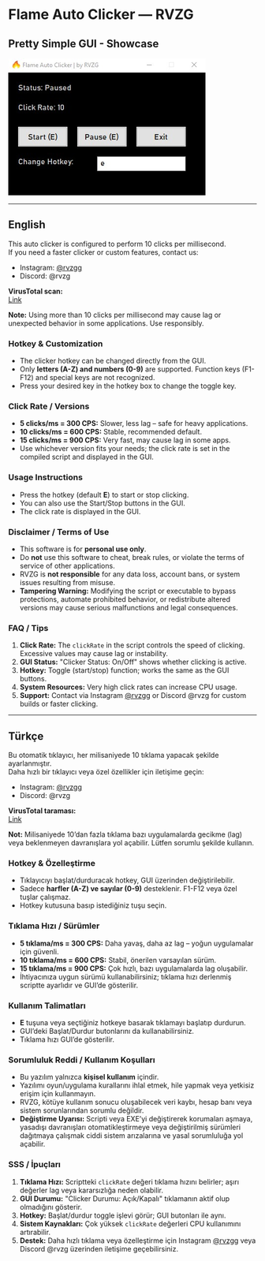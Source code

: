 # Flame Auto Clicker — RVZG
## Pretty Simple GUI - Showcase

![Simple GUI](Showcase.png)

---

## English

This auto clicker is configured to perform 10 clicks per millisecond.  
If you need a faster clicker or custom features, contact us:  
- Instagram: [@rvzgg](https://www.instagram.com/rvzgg)  
- Discord: @rvzg  

**VirusTotal scan:**  
[Link](https://www.virustotal.com/gui/file/c0e248c55e46d3d47cff0cab2e2545fbb87f11e46bffcb8d393307a94a52b3b2)

**Note:** Using more than 10 clicks per millisecond may cause lag or unexpected behavior in some applications. Use responsibly.

### Hotkey & Customization
- The clicker hotkey can be changed directly from the GUI.
- Only **letters (A-Z) and numbers (0-9)** are supported. Function keys (F1-F12) and special keys are not recognized.
- Press your desired key in the hotkey box to change the toggle key.

### Click Rate / Versions
- **5 clicks/ms = 300 CPS:** Slower, less lag – safe for heavy applications.
- **10 clicks/ms = 600 CPS:** Stable, recommended default.
- **15 clicks/ms = 900 CPS:** Very fast, may cause lag in some apps.
- Use whichever version fits your needs; the click rate is set in the compiled script and displayed in the GUI.

### Usage Instructions
- Press the hotkey (default **E**) to start or stop clicking.
- You can also use the Start/Stop buttons in the GUI.
- The click rate is displayed in the GUI.

### Disclaimer / Terms of Use
- This software is for **personal use only**.
- Do **not** use this software to cheat, break rules, or violate the terms of service of other applications.
- RVZG is **not responsible** for any data loss, account bans, or system issues resulting from misuse.
- **Tampering Warning:** Modifying the script or executable to bypass protections, automate prohibited behavior, or redistribute altered versions may cause serious malfunctions and legal consequences.

### FAQ / Tips
1. **Click Rate:** The `clickRate` in the script controls the speed of clicking. Excessive values may cause lag or instability.
2. **GUI Status:** "Clicker Status: On/Off" shows whether clicking is active.
3. **Hotkey:** Toggle (start/stop) function; works the same as the GUI buttons.
4. **System Resources:** Very high click rates can increase CPU usage.
5. **Support:** Contact via Instagram [@rvzgg](https://www.instagram.com/rvzgg) or Discord @rvzg for custom builds or faster clicking.

---

## Türkçe

Bu otomatik tıklayıcı, her milisaniyede 10 tıklama yapacak şekilde ayarlanmıştır.  
Daha hızlı bir tıklayıcı veya özel özellikler için iletişime geçin:  
- Instagram: [@rvzgg](https://www.instagram.com/rvzgg)  
- Discord: @rvzg

**VirusTotal taraması:**  
[Link](https://www.virustotal.com/gui/file/c0e248c55e46d3d47cff0cab2e2545fbb87f11e46bffcb8d393307a94a52b3b2)

**Not:** Milisaniyede 10’dan fazla tıklama bazı uygulamalarda gecikme (lag) veya beklenmeyen davranışlara yol açabilir. Lütfen sorumlu şekilde kullanın.

### Hotkey & Özelleştirme
- Tıklayıcıyı başlat/durduracak hotkey, GUI üzerinden değiştirilebilir.
- Sadece **harfler (A-Z) ve sayılar (0-9)** desteklenir. F1-F12 veya özel tuşlar çalışmaz.
- Hotkey kutusuna basıp istediğiniz tuşu seçin.

### Tıklama Hızı / Sürümler
- **5 tıklama/ms = 300 CPS:** Daha yavaş, daha az lag – yoğun uygulamalar için güvenli.
- **10 tıklama/ms = 600 CPS:** Stabil, önerilen varsayılan sürüm.
- **15 tıklama/ms = 900 CPS:** Çok hızlı, bazı uygulamalarda lag oluşabilir.
- İhtiyacınıza uygun sürümü kullanabilirsiniz; tıklama hızı derlenmiş scriptte ayarlıdır ve GUI’de gösterilir.

### Kullanım Talimatları
- **E** tuşuna veya seçtiğiniz hotkeye basarak tıklamayı başlatıp durdurun.
- GUI’deki Başlat/Durdur butonlarını da kullanabilirsiniz.
- Tıklama hızı GUI’de gösterilir.

### Sorumluluk Reddi / Kullanım Koşulları
- Bu yazılım yalnızca **kişisel kullanım** içindir.
- Yazılımı oyun/uygulama kurallarını ihlal etmek, hile yapmak veya yetkisiz erişim için kullanmayın.
- RVZG, kötüye kullanım sonucu oluşabilecek veri kaybı, hesap banı veya sistem sorunlarından sorumlu değildir.
- **Değiştirme Uyarısı:** Scripti veya EXE’yi değiştirerek korumaları aşmaya, yasadışı davranışları otomatikleştirmeye veya değiştirilmiş sürümleri dağıtmaya çalışmak ciddi sistem arızalarına ve yasal sorumluluğa yol açabilir.

### SSS / İpuçları
1. **Tıklama Hızı:** Scriptteki `clickRate` değeri tıklama hızını belirler; aşırı değerler lag veya kararsızlığa neden olabilir.
2. **GUI Durumu:** "Clicker Durumu: Açık/Kapalı" tıklamanın aktif olup olmadığını gösterir.
3. **Hotkey:** Başlat/durdur toggle işlevi görür; GUI butonları ile aynı.
4. **Sistem Kaynakları:** Çok yüksek `clickRate` değerleri CPU kullanımını artırabilir.
5. **Destek:** Daha hızlı tıklama veya özelleştirme için Instagram [@rvzgg](https://www.instagram.com/rvzgg) veya Discord @rvzg üzerinden iletişime geçebilirsiniz.
